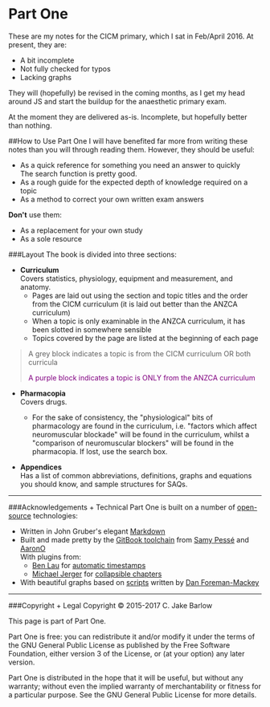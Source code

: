 # Part One

These are my notes for the CICM primary, which I sat in Feb/April 2016. At present, they are:
* A bit incomplete
* Not fully checked for typos
* Lacking graphs

They will (hopefully) be revised in the coming months, as I get my head around JS and start the buildup for the anaesthetic primary exam.

At the moment they are delivered as-is. Incomplete, but hopefully better than nothing.

##How to Use Part One
I will have benefited far more from writing these notes than you will through reading them. However, they should be useful:
* As a quick reference for something you need an answer to quickly  
The search function is pretty good.
* As a rough guide for the expected depth of knowledge required on a topic
* As a method to correct your own written exam answers


**Don't** use them:
* As a replacement for your own study
* As a sole resource

###Layout
The book is divided into three sections:
* **Curriculum**  
Covers statistics, physiology, equipment and measurement, and anatomy.
    * Pages are laid out using the section and topic titles and the order from the CICM curriculum (it is laid out better than the ANZCA curriculum)
    * When a topic is only examinable in the ANZCA curriculum, it has been slotted in somewhere sensible
    * Topics covered by the page are listed at the beginning of each page
> A grey block indicates a topic is from the CICM curriculum OR both curricula
> <p style="color:purple";>A purple block indicates a topic is ONLY from the ANZCA curriculum

        
* **Pharmacopia**  
Covers drugs.
    * For the sake of consistency, the "physiological" bits of pharmacology are found in the curriculum, i.e. "factors which affect neuromuscular blockade" will be found in the curriculum, whilst a "comparison of neuromuscular blockers" will be found in the pharmacopia. If lost, use the search box.

    
* **Appendices**  
Has a list of common abbreviations, definitions, graphs and equations you should know, and sample structures for SAQs.

---

###Acknowledgements + Technical
Part One is built on a number of [open-source](https://opensource.org/) technologies:
* Written in John Gruber's elegant [Markdown](https://daringfireball.net/projects/markdown/)
* Built and made pretty by the [GitBook toolchain](https://toolchain.gitbook.com/) from [Samy Pessé](https://github.com/SamyPesse) and [AaronO](https://github.com/AaronO)  
With plugins from:
    * [Ben Lau](https://github.com/L3au) for [automatic timestamps](https://github.com/L3au/gitbook-plugin-git-author)
    * [Michael Jerger](https://github.com/jerger) for [collapsible chapters](https://github.com/DomainDrivenArchitecture/gitbook-plugin-expandable-chapters)
* With beautiful graphs based on [scripts](http://bl.ocks.org/dfm/3914862) written by [Dan Foreman-Mackey](http://dan.iel.fm/)




---

###Copyright + Legal
Copyright © 2015-2017 C. Jake Barlow

This page is part of Part One.

Part One is free: you can redistribute it and/or modify it under the terms of the GNU General Public License as published by the Free Software Foundation, either version 3 of the License, or (at your option) any later version.

Part One is distributed in the hope that it will be useful, but without any warranty; without even the implied warranty of merchantability or fitness for a particular purpose.  See the GNU General Public License for more details.
